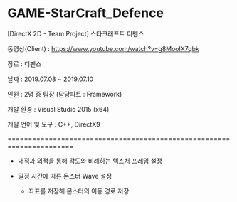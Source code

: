 # GAME-StarCraft_Defence
[DirectX 2D - Team Project] 스타크래프트 디펜스

동영상(Client)    : https://www.youtube.com/watch?v=g8MoolX7qbk

장르              : 디펜스

날짜              : 2019.07.08 ~ 2019.07.10

인원              : 2명 중 팀장 (담당파트 : Framework)

개발 환경         : Visual Studio 2015 (x64)

개발 언어 및 도구  : C++, DirectX9


======================================================================

* 내적과 외적을 통해 각도와 비례하는 텍스처 프레임 설정

* 일정 시간에 따른 몬스터 Wave 설정

  - 좌표를 저장해 몬스터의 이동 경로 저장
